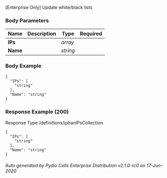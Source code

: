 






 
[Enterprise Only] Update white/black lists  


### Body Parameters

Name | Description | Type | Required
---|---|---|---
**IPs** |  | _array_ |   
**Name** |  | _string_ |   


### Body Example
```
{
  "IPs": [
    "string"
  ],
  "Name": "string"
}
```






### Response Example (200)
Response Type /definitions/ipbanIPsCollection

```
{
  "IPs": [
    "string"
  ],
  "Name": "string"
}
```




###### Auto generated by Pydio Cells Enterprise Distribution v2.1.0-rc0 on 17-Jun-2020
